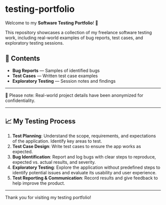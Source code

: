 # testing-portfolio

Welcome to my **Software Testing Portfolio**! 🎉  

This repository showcases a collection of my freelance software testing work, including real-world examples of bug reports, test cases, and exploratory testing sessions. 

## 📂 Contents

- **Bug Reports** — Samples of identified bugs
- **Test Cases** — Written test case examples
- **Exploratory Testing** — Session notes and findings

---

🔎 Please note: Real-world project details have been anonymized for confidentiality.

---

## 📈 My Testing Process

1. **Test Planning**: Understand the scope, requirements, and expectations of the application. Identify key areas to test.
2. **Test Case Design**: Write test cases to ensure the app works as expected.
3. **Bug Identification**: Report and log bugs with clear steps to reproduce, expected vs. actual results, and severity.
4. **Exploratory Testing**: Explore the application without predefined steps to identify potential issues and evaluate its usability and user experience.
5. **Test Reporting & Communication**: Record results and give feedback to help improve the product.

---

Thank you for visiting my testing portfolio!
